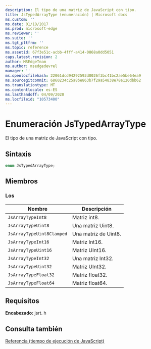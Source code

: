 ```yaml
---
description: El tipo de una matriz de JavaScript con tipo.
title: JsTypedArrayType (enumeración) | Microsoft docs
ms.custom: ''
ms.date: 01/18/2017
ms.prod: microsoft-edge
ms.reviewer: ''
ms.suite: ''
ms.tgt_pltfrm: ''
ms.topic: reference
ms.assetid: 67f3e51c-acbb-4fff-a414-0868a0dd5051
caps.latest.revision: 2
author: MSEdgeTeam
ms.author: msedgedevrel
manager: ''
ms.openlocfilehash: 22061dcd94292593d0026f3bc41bc2ae5be64ea9
ms.sourcegitcommit: 6860234c25a8be863b7f29a54838e78e120dbb62
ms.translationtype: MT
ms.contentlocale: es-ES
ms.lasthandoff: 04/09/2020
ms.locfileid: "10573400"
---
```

# Enumeración JsTypedArrayType
El tipo de una matriz de JavaScript con tipo.  
  
## Sintaxis  
  
```cpp  
enum JsTypedArrayType;  
```  
  
## Miembros  
  
### Los  
  
|Nombre|Descripción|  
|----------|-----------------|  
|`JsArrayTypeInt8`|Matriz int8.|  
|`JsArrayTypeUint8`|Una matriz Uint8.|  
|`JsArrayTypeUint8Clamped`|Una matriz de Uint8.|  
|`JsArrayTypeInt16`|Matriz Int16.|  
|`JsArrayTypeUint16`|Matriz UInt16.|  
|`JsArrayTypeInt32`|Una matriz Int32.|  
|`JsArrayTypeUint32`|Matriz UInt32.|  
|`JsArrayTypeFloat32`|Matriz float32.|  
|`JsArrayTypeFloat64`|Matriz float64.|  
  
## Requisitos  
 **Encabezado:** jsrt. h  
  
## Consulta también  
 [Referencia (tiempo de ejecución de JavaScript)](../chakra-hosting/reference-javascript-runtime.md)